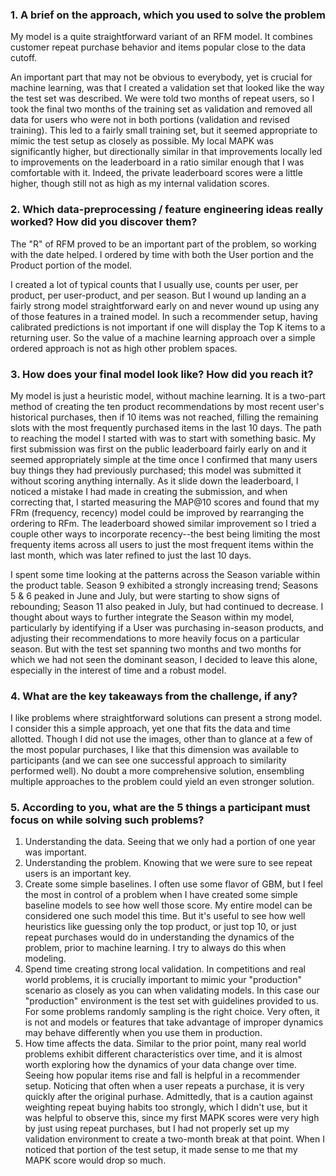 ### 1. A brief on the approach, which you used to solve the problem
My model is a quite straightforward variant of an RFM model. 
It combines customer repeat purchase behavior and items popular close to the data cutoff.

An important part that may not be obvious to everybody, yet is crucial for machine learning, was that I created a validation set that looked like the way the test set was described. 
We were told two months of repeat users, so I took the final two months of the training set as validation and removed all data for users who were not in both portions (validation and revised training). 
This led to a fairly small training set, but it seemed appropriate to mimic the test setup as closely as possible. My local MAPK was significantly higher, but directionally similar in that improvements locally led to improvements on the leaderboard in a ratio similar enough that I was comfortable with it. Indeed, the private leaderboard scores were a little higher, though still not as high as my internal validation scores.

### 2. Which data-preprocessing / feature engineering ideas really worked? How did you discover them?
The "R" of RFM proved to be an important part of the problem, so working with the date helped. I ordered by time with both the User portion and the Product portion of the model.

I created a lot of typical counts that I usually use, counts per user, per product, per user-product, and per season. But I wound up landing an a fairly strong model straightforward early on and never wound up using any of those features in a trained model. In such a recommender setup, having calibrated predictions is not important if one will display the Top K items to a returning user. So the value of a machine learning approach over a simple ordered approach is not as high other problem spaces.

### 3. How does your final model look like? How did you reach it?
My model is just a heuristic model, without machine learning. It is a two-part method of creating the ten product recommendations by most recent user's historical purchases, then if 10 items was not reached, filling the remaining slots with the most frequently purchased items in the last 10 days.
The path to reaching the model I started with was to start with something basic. My first submission was first on the public leaderboard fairly early on and it seemed appropriately simple at the time once I confirmed that many users buy things they had previously purchased; this model was submitted it without scoring anything internally. As it slide down the leaderboard, I noticed a mistake I had made in creating the submission, and when correcting that, I started measuring the MAP@10 scores and found that my FRm (frequency, recency) model could be improved by rearranging the ordering to RFm. The leaderboard showed similar improvement so I tried a couple other ways to incorporate recency--the best being limiting the most frequenty items across all users to just the most frequent items within the last month, which was later refined to just the last 10 days.

I spent some time looking at the patterns across the Season variable within the product table. Season 9 exhibited a strongly increasing trend; Seasons 5 & 6 peaked in June and July, but were starting to show signs of rebounding; Season 11 also peaked in July, but had continued to decrease. I thought about ways to further integrate the Season within my model, particularly by identifying if a User was purchasing in-season products, and adjusting their recommendations to more heavily focus on a particular season. But with the test set spanning two months and two months for which we had not seen the dominant season, I decided to leave this alone, especially in the interest of time and a robust model.

### 4. What are the key takeaways from the challenge, if any?
I like problems where straightforward solutions can present a strong model. I consider this a simple approach, yet one that fits the data and time allotted. Though I did not use the images, other than to glance at a few of the most popular purchases, I like that this dimension was available to participants (and we can see one successful approach to similarity performed well). No doubt a more comprehensive solution, ensembling multiple approaches to the problem could yield an even stronger solution.

### 5. According to you, what are the 5 things a participant must focus on while solving such problems?
1. Understanding the data. Seeing that we only had a portion of one year was important.
2. Understanding the problem. Knowing that we were sure to see repeat users is an important key.
3. Create some simple baselines. I often use some flavor of GBM, but I feel the most in control of a problem when I have created some simple baseline models to see how well those score. My entire model can be considered one such model this time. But it's useful to see how well heuristics like guessing only the top product, or just top 10, or just repeat purchases would do in understanding the dynamics of the problem, prior to machine learning. I try to always do this when modeling.
4. Spend time creating strong local validation. In competitions and real world problems, it is crucially important to mimic your "production" scenario as closely as you can when validating models. In this case our "production" environment is the test set with guidelines provided to us. For some problems randomly sampling is the right choice. Very often, it is not and models or features that take advantage of improper dynamics may behave differently when you use them in production.
5. How time affects the data. Similar to the prior point, many real world problems exhibit different characteristics over time, and it is almost worth exploring how the dynamics of your data change over time. Seeing how popular items rise and fall is helpful in a recommender setup. Noticing that often when a user repeats a purchase, it is very quickly after the original purhase. Admittedly, that is a caution against weighting repeat buying habits too strongly, which I didn't use, but it was helpful to observe this, since my first MAPK scores were very high by just using repeat purchases, but I had not properly set up my validation environment to create a two-month break at that point. When I noticed that portion of the test setup, it made sense to me that my MAPK score would drop so much.
